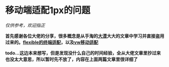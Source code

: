 
# 移动端适配1px的问题

*仅供参考，欢迎指正*

**首先感谢各位大佬的分享，很多概念是从手淘的[大漠](https://github.com/airen)大大的文章中学习并直接盗用过来的。[flexible的终端适配](https://github.com/amfe/article/issues/17)，以及[vw移动适配](https://www.w3cplus.com/mobile/vw-layout-in-vue.html)**


**todo...这边本来想写，但是发现没什么自己的时间经验，全从大佬文章里抄过来也没太大意思，所以暂时先不放了，内容在上面两篇文章里很详细了**